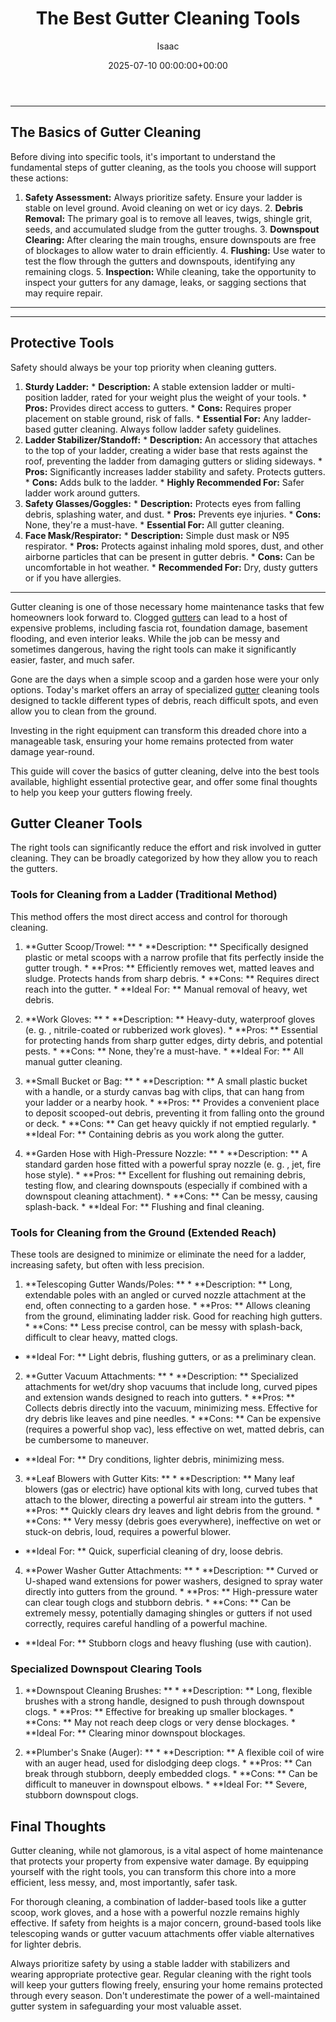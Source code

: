﻿---
title: The Best Gutter Cleaning Tools
description: Gutter cleaning is one of those necessary home maintenance tasks that few homeowners look forward to. Clogged gutters can lead to a host of expensive...
slug: /the-best-gutter-cleaning-tools/
date: 2025-07-10 00:00:00+00:00
lastmod: 2025-07-10 00:00:00+03:00
author: Isaac
categories:
- Gutters
- Home Maintenance
tags:
- gutters
- best
- gutter
layout: post
---
---
## The Basics of Gutter Cleaning
Before diving into specific tools, it's important to understand the fundamental steps of gutter cleaning, as the tools you choose will support these actions:
1. **Safety Assessment:** Always prioritize safety. Ensure your ladder is stable on level ground. Avoid cleaning on wet or icy days. 2. **Debris Removal:** The primary goal is to remove all leaves, twigs, shingle grit, seeds, and accumulated sludge from the gutter troughs. 3. **Downspout Clearing:** After clearing the main troughs, ensure downspouts are free of blockages to allow water to drain efficiently. 4.
**Flushing:** Use water to test the flow through the gutters and downspouts, identifying any remaining clogs. 5. **Inspection:** While cleaning, take the opportunity to inspect your gutters for any damage, leaks, or sagging sections that may require repair.
---
---
## Protective Tools
Safety should always be your top priority when cleaning gutters.
1.  **Sturdy Ladder:** * **Description:** A stable extension ladder or multi-position ladder, rated for your weight plus the weight of your tools. * **Pros:** Provides direct access to gutters. * **Cons:** Requires proper placement on stable ground, risk of falls. * **Essential For:** Any ladder-based gutter cleaning. Always follow ladder safety guidelines.
2.  **Ladder Stabilizer/Standoff:** * **Description:** An accessory that attaches to the top of your ladder, creating a wider base that rests against the roof, preventing the ladder from damaging gutters or sliding sideways. * **Pros:** Significantly increases ladder stability and safety. Protects gutters. * **Cons:** Adds bulk to the ladder. * **Highly Recommended For:** Safer ladder work around gutters.
3.  **Safety Glasses/Goggles:** * **Description:** Protects eyes from falling debris, splashing water, and dust. * **Pros:** Prevents eye injuries. * **Cons:** None, they're a must-have. * **Essential For:** All gutter cleaning.
4.  **Face Mask/Respirator:** * **Description:** Simple dust mask or N95 respirator. * **Pros:** Protects against inhaling mold spores, dust, and other airborne particles that can be present in gutter debris. * **Cons:** Can be uncomfortable in hot weather. * **Recommended For:** Dry, dusty gutters or if you have allergies.
---

Gutter cleaning is one of those necessary home maintenance tasks that few homeowners look forward to. Clogged [gutters](https://pestpolicy.com/best-gutter-guards/) can lead to a host of expensive problems, including fascia rot, foundation damage, basement flooding, and even interior leaks. While the job can be messy and sometimes dangerous, having the right tools can make it significantly easier, faster, and much safer.

Gone are the days when a simple scoop and a garden hose were your only options. Today's market offers an array of specialized [gutter](https://pestpolicy.com/best-gutter-guards-for-box-gutters/) cleaning tools designed to tackle different types of debris, reach difficult spots, and even allow you to clean from the ground.

Investing in the right equipment can transform this dreaded chore into a manageable task, ensuring your home remains protected from water damage year-round.

This guide will cover the basics of gutter cleaning, delve into the best tools available, highlight essential protective gear, and offer some final thoughts to help you keep your gutters flowing freely.

##  Gutter Cleaner Tools

The right tools can significantly reduce the effort and risk involved in gutter cleaning. They can be broadly categorized by how they allow you to reach the gutters.

###  **Tools for Cleaning from a Ladder (Traditional Method)**

This method offers the most direct access and control for thorough cleaning.

1. **Gutter Scoop/Trowel: ** * **Description: ** Specifically designed plastic or metal scoops with a narrow profile that fits perfectly inside the gutter trough. * **Pros: ** Efficiently removes wet, matted leaves and sludge. Protects hands from sharp debris. * **Cons: ** Requires direct reach into the gutter. * **Ideal For: ** Manual removal of heavy, wet debris.

2. **Work Gloves: ** * **Description: ** Heavy-duty, waterproof gloves (e. g. , nitrile-coated or rubberized work gloves). * **Pros: ** Essential for protecting hands from sharp gutter edges, dirty debris, and potential pests. * **Cons: ** None, they're a must-have. * **Ideal For: ** All manual gutter cleaning.

3. **Small Bucket or Bag: ** * **Description: ** A small plastic bucket with a handle, or a sturdy canvas bag with clips, that can hang from your ladder or a nearby hook. * **Pros: ** Provides a convenient place to deposit scooped-out debris, preventing it from falling onto the ground or deck. * **Cons: ** Can get heavy quickly if not emptied regularly. * **Ideal For: ** Containing debris as you work along the gutter.

4. **Garden Hose with High-Pressure Nozzle: ** * **Description: ** A standard garden hose fitted with a powerful spray nozzle (e. g. , jet, fire hose style). * **Pros: ** Excellent for flushing out remaining debris, testing flow, and clearing downspouts (especially if combined with a downspout cleaning attachment). * **Cons: ** Can be messy, causing splash-back. * **Ideal For: ** Flushing and final cleaning.

###  **Tools for Cleaning from the Ground (Extended Reach)**

These tools are designed to minimize or eliminate the need for a ladder, increasing safety, but often with less precision.

1. **Telescoping Gutter Wands/Poles: ** * **Description: ** Long, extendable poles with an angled or curved nozzle attachment at the end, often connecting to a garden hose. * **Pros: ** Allows cleaning from the ground, eliminating ladder risk. Good for reaching high gutters. * **Cons: ** Less precise control, can be messy with splash-back, difficult to clear heavy, matted clogs.

* **Ideal For: ** Light debris, flushing gutters, or as a preliminary clean.

2. **Gutter Vacuum Attachments: ** * **Description: ** Specialized attachments for wet/dry shop vacuums that include long, curved pipes and extension wands designed to reach into gutters. * **Pros: ** Collects debris directly into the vacuum, minimizing mess. Effective for dry debris like leaves and pine needles. * **Cons: ** Can be expensive (requires a powerful shop vac), less effective on wet, matted debris, can be cumbersome to maneuver.

* **Ideal For: ** Dry conditions, lighter debris, minimizing mess.

3. **Leaf Blowers with Gutter Kits: ** * **Description: ** Many leaf blowers (gas or electric) have optional kits with long, curved tubes that attach to the blower, directing a powerful air stream into the gutters. * **Pros: ** Quickly clears dry leaves and light debris from the ground. * **Cons: ** Very messy (debris goes everywhere), ineffective on wet or stuck-on debris, loud, requires a powerful blower.

* **Ideal For: ** Quick, superficial cleaning of dry, loose debris.

4. **Power Washer Gutter Attachments: ** * **Description: ** Curved or U-shaped wand extensions for power washers, designed to spray water directly into gutters from the ground. * **Pros: ** High-pressure water can clear tough clogs and stubborn debris. * **Cons: ** Can be extremely messy, potentially damaging shingles or gutters if not used correctly, requires careful handling of a powerful machine.

* **Ideal For: ** Stubborn clogs and heavy flushing (use with caution).

###  **Specialized Downspout Clearing Tools**

1. **Downspout Cleaning Brushes: ** * **Description: ** Long, flexible brushes with a strong handle, designed to push through downspout clogs. * **Pros: ** Effective for breaking up smaller blockages. * **Cons: ** May not reach deep clogs or very dense blockages. * **Ideal For: ** Clearing minor downspout blockages.

2. **Plumber's Snake (Auger): ** * **Description: ** A flexible coil of wire with an auger head, used for dislodging deep clogs. * **Pros: ** Can break through stubborn, deeply embedded clogs. * **Cons: ** Can be difficult to maneuver in downspout elbows. * **Ideal For: ** Severe, stubborn downspout clogs.

##  Final Thoughts

Gutter cleaning, while not glamorous, is a vital aspect of home maintenance that protects your property from expensive water damage. By equipping yourself with the right tools, you can transform this chore into a more efficient, less messy, and, most importantly, safer task.

For thorough cleaning, a combination of ladder-based tools like a gutter scoop, work gloves, and a hose with a powerful nozzle remains highly effective. If safety from heights is a major concern, ground-based tools like telescoping wands or gutter vacuum attachments offer viable alternatives for lighter debris.

Always prioritize safety by using a stable ladder with stabilizers and wearing appropriate protective gear. Regular cleaning with the right tools will keep your gutters flowing freely, ensuring your home remains protected through every season. Don't underestimate the power of a well-maintained gutter system in safeguarding your most valuable asset.

